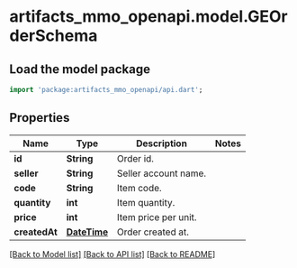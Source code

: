 # artifacts_mmo_openapi.model.GEOrderSchema

## Load the model package
```dart
import 'package:artifacts_mmo_openapi/api.dart';
```

## Properties
Name | Type | Description | Notes
------------ | ------------- | ------------- | -------------
**id** | **String** | Order id. | 
**seller** | **String** | Seller account name. | 
**code** | **String** | Item code. | 
**quantity** | **int** | Item quantity. | 
**price** | **int** | Item price per unit. | 
**createdAt** | [**DateTime**](DateTime.md) | Order created at. | 

[[Back to Model list]](../README.md#documentation-for-models) [[Back to API list]](../README.md#documentation-for-api-endpoints) [[Back to README]](../README.md)


